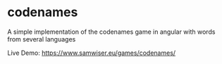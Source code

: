 # codenames
A simple implementation of the codenames game in angular with words from several languages

Live Demo: https://www.samwiser.eu/games/codenames/
